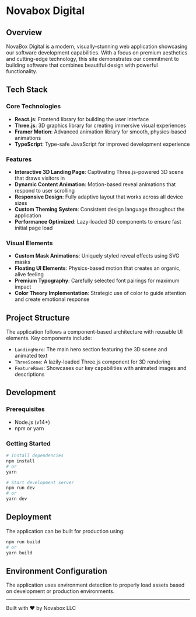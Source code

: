 # Novabox Digital

## Overview
NovaBox Digital is a modern, visually-stunning web application showcasing our software development capabilities. With a focus on premium aesthetics and cutting-edge technology, this site demonstrates our commitment to building software that combines beautiful design with powerful functionality.

## Tech Stack

### Core Technologies
- **React.js**: Frontend library for building the user interface
- **Three.js**: 3D graphics library for creating immersive visual experiences
- **Framer Motion**: Advanced animation library for smooth, physics-based animations
- **TypeScript**: Type-safe JavaScript for improved development experience

### Features
- **Interactive 3D Landing Page**: Captivating Three.js-powered 3D scene that draws visitors in
- **Dynamic Content Animation**: Motion-based reveal animations that respond to user scrolling
- **Responsive Design**: Fully adaptive layout that works across all device sizes
- **Custom Theming System**: Consistent design language throughout the application
- **Performance Optimized**: Lazy-loaded 3D components to ensure fast initial page load

### Visual Elements
- **Custom Mask Animations**: Uniquely styled reveal effects using SVG masks
- **Floating UI Elements**: Physics-based motion that creates an organic, alive feeling
- **Premium Typography**: Carefully selected font pairings for maximum impact
- **Color Theory Implementation**: Strategic use of color to guide attention and create emotional response

## Project Structure
The application follows a component-based architecture with reusable UI elements. Key components include:

- `LandingHero`: The main hero section featuring the 3D scene and animated text
- `ThreeScene`: A lazily-loaded Three.js component for 3D rendering
- `FeatureRows`: Showcases our key capabilities with animated images and descriptions

## Development

### Prerequisites
- Node.js (v14+)
- npm or yarn

### Getting Started
```bash
# Install dependencies
npm install
# or
yarn

# Start development server
npm run dev
# or
yarn dev
```

## Deployment
The application can be built for production using:
```bash
npm run build
# or
yarn build
```

## Environment Configuration
The application uses environment detection to properly load assets based on development or production environments.

---

Built with ❤️ by Novabox LLC
